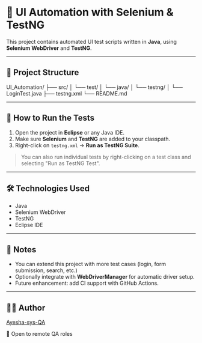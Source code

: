 # 🧪 UI Automation with Selenium & TestNG

This project contains automated UI test scripts written in **Java**, using **Selenium WebDriver** and **TestNG**.

---

## 📂 Project Structure

UI_Automation/
├── src/
│ └── test/
│ └── java/
│ └── testng/
│ └── LoginTest.java
├── testng.xml
└── README.md

---

## 🚀 How to Run the Tests

1. Open the project in **Eclipse** or any Java IDE.
2. Make sure **Selenium** and **TestNG** are added to your classpath.
3. Right-click on `testng.xml` → **Run as TestNG Suite**.

> You can also run individual tests by right-clicking on a test class and selecting "Run as TestNG Test".

---

## 🛠️ Technologies Used

- Java
- Selenium WebDriver
- TestNG
- Eclipse IDE

---

## 📌 Notes

- You can extend this project with more test cases (login, form submission, search, etc.)
- Optionally integrate with **WebDriverManager** for automatic driver setup.
- Future enhancement: add CI support with GitHub Actions.

---

## 👩‍💻 Author

[Ayesha-sys-QA](https://github.com/Ayesha-sys-QA)

💼 Open to remote QA roles





